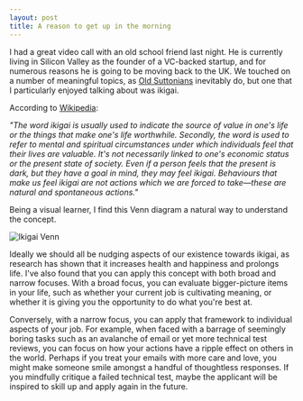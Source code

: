 ```yaml
---
layout: post
title: A reason to get up in the morning
---
```


I had a great video call with an old school friend last night. He is currently living in Silicon Valley as the founder of a VC-backed startup, and for numerous reasons he is going to be moving back to the UK. We touched on a number of meaningful topics, as [Old Suttonians](http://www.suttongrammar.sutton.sch.uk/) inevitably do, but one that I particularly enjoyed talking about was ikigai.

According to [Wikipedia](https://en.wikipedia.org/wiki/Ikigai):

*"The word ikigai is usually used to indicate the source of value in one's life or the things that make one's life worthwhile. Secondly, the word is used to refer to mental and spiritual circumstances under which individuals feel that their lives are valuable. It's not necessarily linked to one's economic status or the present state of society. Even if a person feels that the present is dark, but they have a goal in mind, they may feel ikigai. Behaviours that make us feel ikigai are not actions which we are forced to take—these are natural and spontaneous actions."*

Being a visual learner, I find this Venn diagram a natural way to understand the concept.

![Ikigai Venn](https://upload.wikimedia.org/wikipedia/commons/e/eb/Ikigai-EN-optimized-PNG.png)

Ideally we should all be nudging aspects of our existence towards ikigai, as research has shown that it increases health and happiness and prolongs life. I've also found that you can apply this concept with both broad and narrow focuses. With a broad focus, you can evaluate bigger-picture items in your life, such as whether your current job is cultivating meaning, or whether it is giving you the opportunity to do what you're best at. 

Conversely, with a narrow focus, you can apply that framework to individual aspects of your job. For example, when faced with a barrage of seemingly boring tasks such as an avalanche of email or yet more technical test reviews, you can focus on how your actions have a ripple effect on others in the world. Perhaps if you treat your emails with more care and love, you might make someone smile amongst a handful of thoughtless responses. If you mindfully critique a failed technical test, maybe the applicant will be inspired to skill up and apply again in the future.
